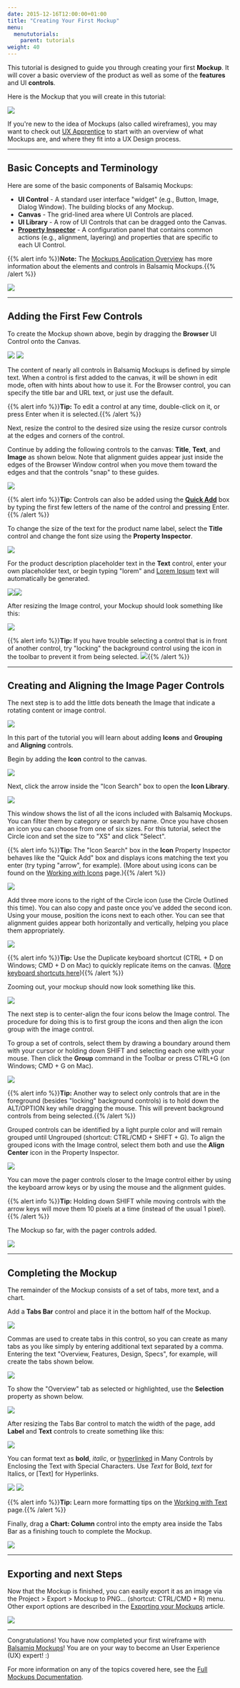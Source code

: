 ```yaml
---
date: 2015-12-16T12:00:00+01:00
title: "Creating Your First Mockup"
menu:
  menututorials:
    parent: tutorials
weight: 40
---
```


This tutorial is designed to guide you through creating your first **Mockup**. It will cover a basic overview of the product as well as some of the **features** and UI **controls**.

Here is the Mockup that you will create in this tutorial:

![](https://media.balsamiq.com/img/support/tutorials/firstmockup/FirstMockup-final_mockup.png)

​If you're new to the idea of Mockups (also called wireframes), you may want to check out [UX Apprentice](http://www.uxapprentice.com/) to start with an overview of what Mockups are, and where they fit into a UX Design process. 

* * *

## Basic Concepts and Terminology 

Here are some of the basic components of Balsamiq Mockups:

*   **UI Control** - A standard user interface "widget" (e.g., Button, Image, Dialog Window). The building blocks of any Mockup.
*   **Canvas** - The grid-lined area where UI Controls are placed.
*   **UI Library** - A row of UI Controls that can be dragged onto the Canvas.
*   **[Property Inspector](https://docs.balsamiq.com/desktop/inspector/ "Page describing the Property Inspector")** - A configuration panel that contains common actions (e.g., alignment, layering) and properties that are specific to each UI Control.


{{% alert info %}}**Note:** The [Mockups Application Overview](https://docs.balsamiq.com/desktop/overview/) has more information about the elements and controls in Balsamiq Mockups.{{% /alert %}}


![](https://media.balsamiq.com/img/support/docs/m4d/b3/ui-overview.png)

* * *

## Adding the First Few Controls 

To create the Mockup shown above, begin by dragging the **Browser** UI Control onto the Canvas.

![](https://media.balsamiq.com/img/support/tutorials/firstmockup/FirstMockup-browser_window.png) ![](https://media.balsamiq.com/img/support/tutorials/firstmockup/FirstMockup-edit_browser.png)

The content of nearly all controls in Balsamiq Mockups is defined by simple text. When a control is first added to the canvas, it will be shown in edit mode, often with hints about how to use it. For the Browser control, you can specify the title bar and URL text, or just use the default.

{{% alert info %}}**Tip:** To edit a control at any time, double-click on it, or press Enter when it is selected.{{% /alert %}}

Next, resize the control to the desired size using the resize cursor controls at the edges and corners of the control.

Continue by adding the following controls to the canvas: **Title**, **Text**, and **Image** as shown below. Note that alignment guides appear just inside the edges of the Browser Window control when you move them toward the edges and that the controls "snap" to these guides.

![](https://media.balsamiq.com/img/support/tutorials/firstmockup/FirstMockup-3_controls.png)

{{% alert info %}}**Tip:** Controls can also be added using the [**Quick Add**](https://docs.balsamiq.com/desktop/overview/#the-quick-add-tool) box by typing the first few letters of the name of the control and pressing Enter.{{% /alert %}}

To change the size of the text for the product name label, select the **Title** control and change the font size using the **Property Inspector**.

![](https://media.balsamiq.com/img/support/tutorials/firstmockup/FirstMockup-resize_text.png)

For the product description placeholder text in the **Text** control, enter your own placeholder text, or begin typing "lorem" and [Lorem Ipsum](http://www.lipsum.com "Description of 'Lorem Ipsum' text") text will automatically be generated.

![](https://media.balsamiq.com/img/support/tutorials/firstmockup/FirstMockup-lore.png)![](https://media.balsamiq.com/img/support/tutorials/firstmockup/FirstMockup-lorem_ipsum.png)

After resizing the Image control, your Mockup should look something like this:

![](https://media.balsamiq.com/img/support/tutorials/firstmockup/FirstMockup-phase1.png)

{{% alert info %}}**Tip:** If you have trouble selecting a control that is in front of another control, try "locking" the background control using the icon in the toolbar to prevent it from being selected. ![](https://media.balsamiq.com/img/support/tutorials/firstmockup/FirstMockup-lock.png){{% /alert %}}

* * *

## Creating and Aligning the Image Pager Controls 

The next step is to add the little dots beneath the Image that indicate a rotating content or image control.

![](https://media.balsamiq.com/img/support/tutorials/firstmockup/FirstMockup-image_pager.png)

In this part of the tutorial you will learn about adding **Icons** and **Grouping** and **Aligning** controls.

Begin by adding the **Icon** control to the canvas.

![](https://media.balsamiq.com/img/support/tutorials/firstmockup/FirstMockup-icon_search.png)

Next, click the arrow inside the "Icon Search" box to open the **Icon Library**.

![](https://media.balsamiq.com/img/support/docs/m4d/b3/icon-library.png)

This window shows the list of all the icons included with Balsamiq Mockups. You can filter them by category or search by name. Once you have chosen an icon you can choose from one of six sizes. For this tutorial, select the Circle icon and set the size to "XS" and click "Select".

{{% alert info %}}**Tip:** The "Icon Search" box in the **Icon** Property Inspector behaves like the "Quick Add" box and displays icons matching the text you enter (try typing "arrow", for example). (More about using icons can be found on the [Working with Icons](https://docs.balsamiq.com/desktop/icons/) page.){{% /alert %}}

![](https://media.balsamiq.com/img/support/tutorials/firstmockup/FirstMockup-1_icon.png)

Add three more icons to the right of the Circle icon (use the Circle Outlined this time). You can also copy and paste once you've added the second icon. Using your mouse, position the icons next to each other. You can see that alignment guides appear both horizontally and vertically, helping you place them appropriately.

![](https://media.balsamiq.com/img/support/tutorials/firstmockup/FirstMockup-4_icons.png)

{{% alert info %}}**Tip:** Use the Duplicate keyboard shortcut (CTRL + D on Windows; CMD + D on Mac) to quickly replicate items on the canvas. ([More keyboard shortcuts here](https://docs.balsamiq.com/desktop/shortcuts/)){{% /alert %}}

Zooming out, your mockup should now look something like this.

![](https://media.balsamiq.com/img/support/tutorials/firstmockup/FirstMockup-4_controls.png)

The next step is to center-align the four icons below the Image control. The procedure for doing this is to first group the icons and then align the icon group with the image control.

To group a set of controls, select them by drawing a boundary around them with your cursor or holding down SHIFT and selecting each one with your mouse. Then click the **Group** command in the Toolbar or press CTRL+G (on Windows; CMD + G on Mac).

![](https://media.balsamiq.com/img/support/tutorials/firstmockup/FirstMockup-group.png)

{{% alert info %}}**Tip:** Another way to select only controls that are in the foreground (besides "locking" background controls) is to hold down the ALT/OPTION key while dragging the mouse. This will prevent background controls from being selected.{{% /alert %}}

Grouped controls can be identified by a light purple color and will remain grouped until Ungrouped (shortcut: CTRL/CMD + SHIFT + G). To align the grouped icons with the Image control, select them both and use the **Align Center** icon in the Property Inspector.

![](https://media.balsamiq.com/img/support/tutorials/firstmockup/FirstMockup-align_center.png)

You can move the pager controls closer to the Image control either by using the keyboard arrow keys or by using the mouse and the alignment guides.

{{% alert info %}}**Tip:** Holding down SHIFT while moving controls with the arrow keys will move them 10 pixels at a time (instead of the usual 1 pixel).{{% /alert %}}

The Mockup so far, with the pager controls added.

![](https://media.balsamiq.com/img/support/tutorials/firstmockup/FirstMockup-4_controls_aligned.png)

* * *

## Completing the Mockup 

The remainder of the Mockup consists of a set of tabs, more text, and a chart.

Add a **Tabs Bar** control and place it in the bottom half of the Mockup.

![](https://media.balsamiq.com/img/support/tutorials/firstmockup/FirstMockup-tabs_edit.png)

Commas are used to create tabs in this control, so you can create as many tabs as you like simply by entering additional text separated by a comma. Entering the text "Overview, Features, Design, Specs", for example, will create the tabs shown below.

![](https://media.balsamiq.com/img/support/tutorials/firstmockup/FirstMockup-tabs.png)

To show the "Overview" tab as selected or highlighted, use the **Selection** property as shown below.

![](https://media.balsamiq.com/img/support/tutorials/firstmockup/FirstMockup-selection.png)

After resizing the Tabs Bar control to match the width of the page, add **Label** and **Text** controls to create something like this:

![](https://media.balsamiq.com/img/support/tutorials/firstmockup/FirstMockup-phase3.png)

You can format text as **bold**, _italic_, or [hyperlinked](# "This Link Doesn't Go Anywhere") in Many Controls by Enclosing the Text with Special Characters. Use *Text* for Bold, _text_ for Italics, or [Text] for Hyperlinks.

![](https://media.balsamiq.com/img/support/tutorials/firstmockup/FirstMockup-paragraph_formatting.png) ![](https://media.balsamiq.com/img/support/tutorials/firstmockup/FirstMockup-formatted_text.png)

{{% alert info %}}**Tip:** Learn more formatting tips on the [Working with Text](https://docs.balsamiq.com/desktop/text/#basic-formatting) page.{{% /alert %}}

Finally, drag a **Chart: Column** control into the empty area inside the Tabs Bar as a finishing touch to complete the Mockup.

![](https://media.balsamiq.com/img/support/tutorials/firstmockup/FirstMockup-chart.png)

* * *

## Exporting and next Steps 

Now that the Mockup is finished, you can easily export it as an image via the Project > Export > Mockup to PNG... (shortcut: CTRL/CMD + R) menu. Other export options are described in the [Exporting your Mockups](https://docs.balsamiq.com/desktop/exporting/) article.

![](https://media.balsamiq.com/img/support/tutorials/firstmockup/FirstMockup-export.png)

* * *

Congratulations! You have now completed your first wireframe with [Balsamiq Mockups](https://balsamiq.com/products/mockups)! You are on your way to become an User Experience (UX) expert! :)

For more information on any of the topics covered here, see the [Full Mockups Documentation](https://docs.balsamiq.com/desktop/).